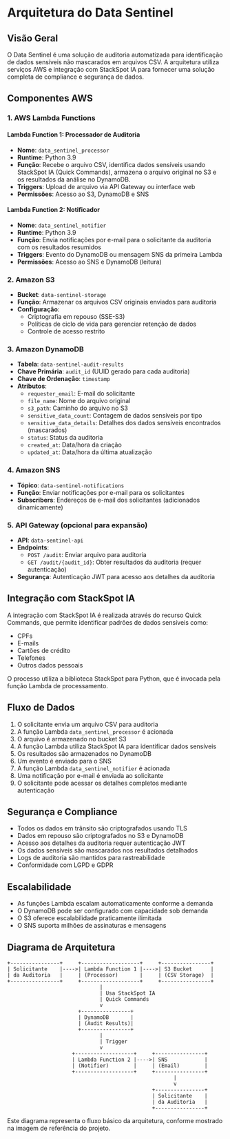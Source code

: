 # Arquitetura do Data Sentinel

## Visão Geral

O Data Sentinel é uma solução de auditoria automatizada para identificação de dados sensíveis não mascarados em arquivos CSV. A arquitetura utiliza serviços AWS e integração com StackSpot IA para fornecer uma solução completa de compliance e segurança de dados.

## Componentes AWS

### 1. AWS Lambda Functions

#### Lambda Function 1: Processador de Auditoria
- **Nome**: `data_sentinel_processor`
- **Runtime**: Python 3.9
- **Função**: Recebe o arquivo CSV, identifica dados sensíveis usando StackSpot IA (Quick Commands), armazena o arquivo original no S3 e os resultados da análise no DynamoDB.
- **Triggers**: Upload de arquivo via API Gateway ou interface web
- **Permissões**: Acesso ao S3, DynamoDB e SNS

#### Lambda Function 2: Notificador
- **Nome**: `data_sentinel_notifier`
- **Runtime**: Python 3.9
- **Função**: Envia notificações por e-mail para o solicitante da auditoria com os resultados resumidos
- **Triggers**: Evento do DynamoDB ou mensagem SNS da primeira Lambda
- **Permissões**: Acesso ao SNS e DynamoDB (leitura)

### 2. Amazon S3

- **Bucket**: `data-sentinel-storage`
- **Função**: Armazenar os arquivos CSV originais enviados para auditoria
- **Configuração**: 
  - Criptografia em repouso (SSE-S3)
  - Políticas de ciclo de vida para gerenciar retenção de dados
  - Controle de acesso restrito

### 3. Amazon DynamoDB

- **Tabela**: `data-sentinel-audit-results`
- **Chave Primária**: `audit_id` (UUID gerado para cada auditoria)
- **Chave de Ordenação**: `timestamp`
- **Atributos**:
  - `requester_email`: E-mail do solicitante
  - `file_name`: Nome do arquivo original
  - `s3_path`: Caminho do arquivo no S3
  - `sensitive_data_count`: Contagem de dados sensíveis por tipo
  - `sensitive_data_details`: Detalhes dos dados sensíveis encontrados (mascarados)
  - `status`: Status da auditoria
  - `created_at`: Data/hora da criação
  - `updated_at`: Data/hora da última atualização

### 4. Amazon SNS

- **Tópico**: `data-sentinel-notifications`
- **Função**: Enviar notificações por e-mail para os solicitantes
- **Subscribers**: Endereços de e-mail dos solicitantes (adicionados dinamicamente)

### 5. API Gateway (opcional para expansão)

- **API**: `data-sentinel-api`
- **Endpoints**:
  - `POST /audit`: Enviar arquivo para auditoria
  - `GET /audit/{audit_id}`: Obter resultados da auditoria (requer autenticação)
- **Segurança**: Autenticação JWT para acesso aos detalhes da auditoria

## Integração com StackSpot IA

A integração com StackSpot IA é realizada através do recurso Quick Commands, que permite identificar padrões de dados sensíveis como:

- CPFs
- E-mails
- Cartões de crédito
- Telefones
- Outros dados pessoais

O processo utiliza a biblioteca StackSpot para Python, que é invocada pela função Lambda de processamento.

## Fluxo de Dados

1. O solicitante envia um arquivo CSV para auditoria
2. A função Lambda `data_sentinel_processor` é acionada
3. O arquivo é armazenado no bucket S3
4. A função Lambda utiliza StackSpot IA para identificar dados sensíveis
5. Os resultados são armazenados no DynamoDB
6. Um evento é enviado para o SNS
7. A função Lambda `data_sentinel_notifier` é acionada
8. Uma notificação por e-mail é enviada ao solicitante
9. O solicitante pode acessar os detalhes completos mediante autenticação

## Segurança e Compliance

- Todos os dados em trânsito são criptografados usando TLS
- Dados em repouso são criptografados no S3 e DynamoDB
- Acesso aos detalhes da auditoria requer autenticação JWT
- Os dados sensíveis são mascarados nos resultados detalhados
- Logs de auditoria são mantidos para rastreabilidade
- Conformidade com LGPD e GDPR

## Escalabilidade

- As funções Lambda escalam automaticamente conforme a demanda
- O DynamoDB pode ser configurado com capacidade sob demanda
- O S3 oferece escalabilidade praticamente ilimitada
- O SNS suporta milhões de assinaturas e mensagens

## Diagrama de Arquitetura

```
+----------------+     +-------------------+     +----------------+
| Solicitante    |---->| Lambda Function 1 |---->| S3 Bucket      |
| da Auditoria   |     | (Processor)       |     | (CSV Storage)  |
+----------------+     +-------------------+     +----------------+
                              |
                              | Usa StackSpot IA
                              | Quick Commands
                              v
                       +----------------+
                       | DynamoDB       |
                       | (Audit Results)|
                       +----------------+
                              |
                              | Trigger
                              v
                     +-------------------+     +----------------+
                     | Lambda Function 2 |---->| SNS            |
                     | (Notifier)        |     | (Email)        |
                     +-------------------+     +----------------+
                                                      |
                                                      v
                                               +----------------+
                                               | Solicitante    |
                                               | da Auditoria   |
                                               +----------------+
```

Este diagrama representa o fluxo básico da arquitetura, conforme mostrado na imagem de referência do projeto.
